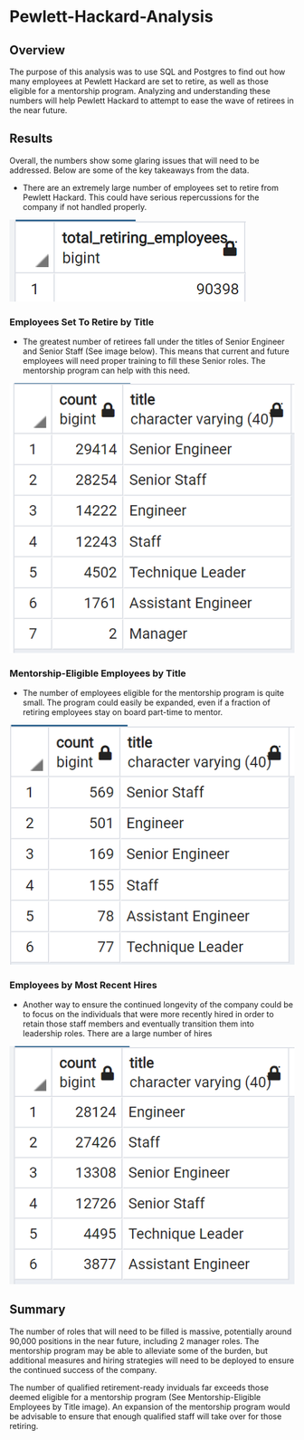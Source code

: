 # Pewlett-Hackard-Analysis

## Overview
The purpose of this analysis was to use SQL and Postgres to find out how many employees at Pewlett Hackard are set to retire, as well as those eligible for a mentorship program.  Analyzing and understanding these numbers will help Pewlett Hackard to attempt to ease the wave of retirees in the near future.  

## Results
Overall, the numbers show some glaring issues that will need to be addressed.  Below are some of the key takeaways from the data. 

* There are an extremely large number of employees set to retire from Pewlett Hackard.  This could have serious repercussions for the company if not handled properly.  

![Total Retirement-Eligible](https://github.com/cflavallee/Pewlett-Hackard-Analysis/blob/main/total%20retiring%20employees.PNG)

### Employees Set To Retire by Title

* The greatest number of retirees fall under the titles of Senior Engineer and Senior Staff (See image below).  This means that current and future employees will need proper training to fill these Senior roles.  The mentorship program can help with this need.  

![Retiring Titles](https://github.com/cflavallee/Pewlett-Hackard-Analysis/blob/main/retiring%20titles.PNG)

### Mentorship-Eligible Employees by Title

* The number of employees eligible for the mentorship program is quite small.  The program could easily be expanded, even if a fraction of retiring employees stay on board part-time to mentor. 

![Mentorship Titles](https://github.com/cflavallee/Pewlett-Hackard-Analysis/blob/main/mentorship%20titles.PNG)

### Employees by Most Recent Hires

* Another way to ensure the continued longevity of the company could be to focus on the individuals that were more recently hired in order to retain those staff members and eventually transition them into leadership roles.  There are a large number of hires

![Mentorship Hire Date](https://github.com/cflavallee/Pewlett-Hackard-Analysis/blob/main/most%20recent%20hire%20by%20titles.PNG)


## Summary
The number of roles that will need to be filled is massive, potentially around 90,000 positions in the near future, including 2 manager roles.  The mentorship program may be able to alleviate some of the burden, but additional measures and hiring strategies will need to be deployed to ensure the continued success of the company.  

The number of qualified retirement-ready inviduals far exceeds those deemed eligible for a mentorship program (See Mentorship-Eligible Employees by Title image).  An expansion of the mentorship program would be advisable to ensure that enough qualified staff will take over for those retiring. 

